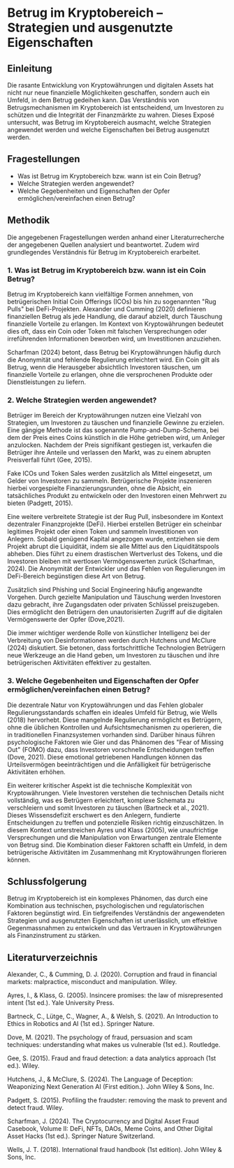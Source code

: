 # Betrug im Kryptobereich – Strategien und ausgenutzte Eigenschaften

## Einleitung

Die rasante Entwicklung von Kryptowährungen und digitalen Assets hat nicht nur neue finanzielle Möglichkeiten geschaffen, sondern auch ein Umfeld, in dem Betrug gedeihen kann. Das Verständnis von Betrugsmechanismen im Kryptobereich ist entscheidend, um Investoren zu schützen und die Integrität der Finanzmärkte zu wahren. Dieses Exposé untersucht, was Betrug im Kryptobereich ausmacht, welche Strategien angewendet werden und welche Eigenschaften bei Betrug ausgenutzt werden.

## Fragestellungen

- Was ist Betrug im Kryptobereich bzw. wann ist ein Coin Betrug?
- Welche Strategien werden angewendet?
- Welche Gegebenheiten und Eigenschaften der Opfer ermöglichen/vereinfachen einen Betrug?

## Methodik

Die angegebenen Fragestellungen werden anhand einer Literaturrecherche der angegebenen Quellen analysiert und beantwortet. Zudem wird grundlegendes Verständnis für Betrug im Kryptobereich erarbeitet.

### 1. Was ist Betrug im Kryptobereich bzw. wann ist ein Coin Betrug?

Betrug im Kryptobereich kann vielfältige Formen annehmen, von betrügerischen Initial Coin Offerings (ICOs) bis hin zu sogenannten "Rug Pulls" bei DeFi-Projekten. Alexander und Cumming (2020) definieren finanziellen Betrug als jede Handlung, die darauf abzielt, durch Täuschung finanzielle Vorteile zu erlangen. Im Kontext von Kryptowährungen bedeutet dies oft, dass ein Coin oder Token mit falschen Versprechungen oder irreführenden Informationen beworben wird, um Investitionen anzuziehen.

Scharfman (2024) betont, dass Betrug bei Kryptowährungen häufig durch die Anonymität und fehlende Regulierung erleichtert wird. Ein Coin gilt als Betrug, wenn die Herausgeber absichtlich Investoren täuschen, um finanzielle Vorteile zu erlangen, ohne die versprochenen Produkte oder Dienstleistungen zu liefern.

### 2. Welche Strategien werden angewendet?

Betrüger im Bereich der Kryptowährungen nutzen eine Vielzahl von Strategien, um Investoren zu täuschen und finanzielle Gewinne zu erzielen. Eine gängige Methode ist das sogenannte Pump-and-Dump-Schema, bei dem der Preis eines Coins künstlich in die Höhe getrieben wird, um Anleger anzulocken. Nachdem der Preis signifikant gestiegen ist, verkaufen die Betrüger ihre Anteile und verlassen den Markt, was zu einem abrupten Preisverfall führt (Gee, 2015).

Fake ICOs und Token Sales werden zusätzlich als Mittel eingesetzt, um Gelder von Investoren zu sammeln. Betrügerische Projekte inszenieren hierbei vorgespielte Finanzierungsrunden, ohne die Absicht, ein tatsächliches Produkt zu entwickeln oder den Investoren einen Mehrwert zu bieten (Padgett, 2015).

Eine weitere verbreitete Strategie ist der Rug Pull, insbesondere im Kontext dezentraler Finanzprojekte (DeFi). Hierbei erstellen Betrüger ein scheinbar legitimes Projekt oder einen Token und sammeln Investitionen von Anlegern. Sobald genügend Kapital angezogen wurde, entziehen sie dem Projekt abrupt die Liquidität, indem sie alle Mittel aus den Liquiditätspools abheben. Dies führt zu einem drastischen Wertverlust des Tokens, und die Investoren bleiben mit wertlosen Vermögenswerten zurück (Scharfman, 2024). Die Anonymität der Entwickler und das Fehlen von Regulierungen im DeFi-Bereich begünstigen diese Art von Betrug.

Zusätzlich sind Phishing und Social Engineering häufig angewandte Vorgehen. Durch gezielte Manipulation und Täuschung werden Investoren dazu gebracht, ihre
Zugangsdaten oder privaten Schlüssel preiszugeben. Dies ermöglicht den Betrügern
den unautorisierten Zugriff auf die digitalen Vermögenswerte der Opfer (Dove,2021).

Die immer wichtiger werdende Rolle von künstlicher Intelligenz bei der Verbreitung von Desinformationen werden durch Hutchens und McClure (2024) diskutiert. Sie betonen, dass fortschrittliche Technologien Betrügern neue Werkzeuge an die Hand geben, um Investoren zu täuschen und ihre betrügerischen Aktivitäten effektiver zu gestalten.

### 3. Welche Gegebenheiten und Eigenschaften der Opfer ermöglichen/vereinfachen einen Betrug?

Die dezentrale Natur von Kryptowährungen und das Fehlen globaler Regulierungsstandards schaffen ein ideales Umfeld für Betrug, wie Wells (2018) hervorhebt. Diese mangelnde Regulierung ermöglicht es Betrügern, ohne die üblichen Kontrollen und Aufsichtsmechanismen zu operieren, die in traditionellen Finanzsystemen vorhanden sind. Darüber hinaus führen psychologische Faktoren wie Gier und das Phänomen des "Fear of Missing Out" (FOMO) dazu, dass Investoren vorschnelle Entscheidungen treffen (Dove, 2021). Diese emotional getriebenen Handlungen können das Urteilsvermögen beeinträchtigen und die Anfälligkeit für betrügerische Aktivitäten erhöhen.

Ein weiterer kritischer Aspekt ist die technische Komplexität von Kryptowährungen. Viele Investoren verstehen die technischen Details nicht vollständig, was es Betrügern erleichtert, komplexe Schemata zu verschleiern und somit Investoren zu täuschen (Bartneck et al., 2021). Dieses Wissensdefizit erschwert es den Anlegern, fundierte Entscheidungen zu treffen und potenzielle Risiken richtig einzuschätzen. In diesem Kontext unterstreichen Ayres und Klass (2005), wie unaufrichtige Versprechungen und die Manipulation von Erwartungen zentrale Elemente von Betrug sind. Die Kombination dieser Faktoren schafft ein Umfeld, in dem betrügerische Aktivitäten im Zusammenhang mit Kryptowährungen florieren können.

## Schlussfolgerung

Betrug im Kryptobereich ist ein komplexes Phänomen, das durch eine Kombination aus technischen, psychologischen und regulatorischen Faktoren begünstigt wird. Ein tiefgreifendes Verständnis der angewendeten Strategien und ausgenutzten Eigenschaften ist unerlässlich, um effektive Gegenmassnahmen zu entwickeln und das Vertrauen in Kryptowährungen als Finanzinstrument zu stärken.

## Literaturverzeichnis

Alexander, C., & Cumming, D. J. (2020). Corruption and fraud in financial markets: malpractice, misconduct and manipulation. Wiley.

Ayres, I., & Klass, G. (2005). Insincere promises: the law of misrepresented intent (1st ed.). Yale University Press.

Bartneck, C., Lütge, C., Wagner, A., & Welsh, S. (2021). An Introduction to Ethics in Robotics and AI (1st ed.). Springer Nature.

Dove, M. (2021). The psychology of fraud, persuasion and scam techniques: understanding what makes us vulnerable (1st ed.). Routledge.

Gee, S. (2015). Fraud and fraud detection: a data analytics approach (1st ed.). Wiley.

Hutchens, J., & McClure, S. (2024). The Language of Deception: Weaponizing Next Generation AI (First edition.). John Wiley & Sons, Inc.

Padgett, S. (2015). Profiling the fraudster: removing the mask to prevent and detect fraud. Wiley.
    
Scharfman, J. (2024). The Cryptocurrency and Digital Asset Fraud Casebook, Volume II: DeFi, NFTs, DAOs, Meme Coins, and Other Digital Asset Hacks (1st ed.). Springer Nature Switzerland. 

Wells, J. T. (2018). International fraud handbook (1st edition). John Wiley & Sons, Inc.